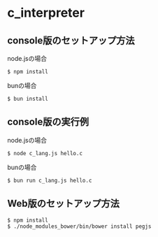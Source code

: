 # c_interpreter

## console版のセットアップ方法

node.jsの場合

```
$ npm install
```

bunの場合

```
$ bun install
```

## console版の実行例

node.jsの場合

```
$ node c_lang.js hello.c
```

bunの場合

```
$ bun run c_lang.js hello.c
```

## Web版のセットアップ方法

```
$ npm install
$ ./node_modules_bower/bin/bower install pegjs
```

